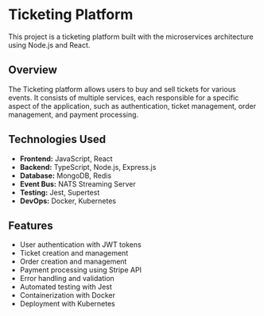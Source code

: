 # Ticketing Platform

This project is a ticketing platform built with the microservices architecture using Node.js and React.

## Overview

The Ticketing platform allows users to buy and sell tickets for various events. It consists of multiple services, each responsible for a specific aspect of the application, such as authentication, ticket management, order management, and payment processing.

## Technologies Used

- **Frontend:** JavaScript, React
- **Backend:** TypeScript, Node.js, Express.js
- **Database:** MongoDB, Redis
- **Event Bus:** NATS Streaming Server
- **Testing:** Jest, Supertest
- **DevOps:** Docker, Kubernetes

## Features

- User authentication with JWT tokens
- Ticket creation and management
- Order creation and management
- Payment processing using Stripe API
- Error handling and validation
- Automated testing with Jest
- Containerization with Docker
- Deployment with Kubernetes

